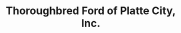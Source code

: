 ---
title: "Thoroughbred Ford of Platte City, Inc."
url: /platte-city/thoroughbred-ford-of-platte-city-inc/
shop: Autohaus
---
